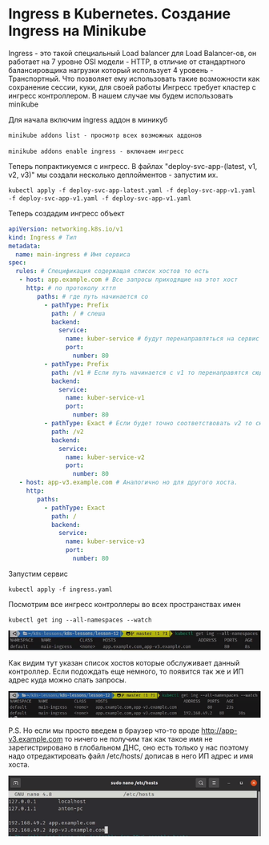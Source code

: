 # Ingress в Kubernetes. Создание Ingress на Minikube

Ingress - это такой специальный Load balancer для Load Balancer-ов, он работает на 7 уровне OSI модели - HTTP, в отличие
от стандартного балансировщика нагрузки который использует 4 уровень - Транспортный. Что позволяет ему использовать
такие возможности как сохранение сессии, куки, для своей работы Ингресс требует кластер с ингресс контроллером. В нашем
случае мы будем использовать minikube

Для начала включим ingress аддон в миникуб

    minikube addons list - просмотр всех возможных аддонов

    minikube addons enable ingress - включаем ингресс

Теперь попрактикуемся с ингресс. В файлах "deploy-svc-app-(latest, v1, v2, v3)" мы создали несколько деплойментов -
запустим их.

    kubectl apply -f deploy-svc-app-latest.yaml -f deploy-svc-app-v1.yaml -f deploy-svc-app-v1.yaml -f deploy-svc-app-v1.yaml

Теперь создадим ингресс объект

```yaml
apiVersion: networking.k8s.io/v1
kind: Ingress # Тип
metadata:
  name: main-ingress # Имя сервиса
spec:
  rules: # Спецификация содержащая список хостов то есть 
   - host: app.example.com # Все запросы приходящие на этот хост 
     http: # по протоколу хттп 
        paths: # где путь начинается со 
          - pathType: Prefix 
            path: / # слеша
            backend:
              service:
                name: kuber-service # будут перенаправляться на сервис с таким именем.
                port: 
                  number: 80
          - pathType: Prefix
            path: /v1 # Если путь начинается с v1 то перенаправятся сюда.
            backend:
              service:
                name: kuber-service-v1
                port: 
                  number: 80
          - pathType: Exact # Если будет точно соответствовать v2 то сюда.
            path: /v2
            backend:
              service:
                name: kuber-service-v2
                port: 
                  number: 80
   - host: app-v3.example.com # Аналогично но для другого хоста.
     http:
        paths:
          - pathType: Exact
            path: /
            backend:
              service:
                name: kuber-service-v3
                port: 
                  number: 80
```

Запустим сервис

    kubectl apply -f ingress.yaml

Посмотрим все ингресс контроллеры во всех пространствах имен

    kubectl get ing --all-namespaces --watch

![img.png](images/img.png)

Как видим тут указан список хостов которые обслуживает данный контроллер. Если подождать еще немного, то появится так же
и ИП адрес куда можно слать запросы.

![img_1.png](images/img_1.png)

P.S. Но если мы просто введем в браузер что-то вроде http://app-v3.example.com то ничего не получим так как такое имя не
зарегистрировано в глобальном ДНС, оно есть только у нас поэтому надо отредактировать файл /etc/hosts/ дописав в него ИП
адрес и имя хоста.

![img_2.png](images/img_2.png)



